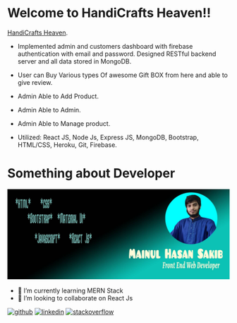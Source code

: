 # Welcome to HandiCrafts Heaven!!


 [HandiCrafts Heaven](https://handicrafts-heaven.web.app/).
 

* Implemented admin and customers dashboard with firebase authentication with email and password. Designed RESTful backend server and all data stored in MongoDB.
* User can Buy Various types Of awesome Gift BOX from here and able to give review.
* Admin Able to Add Product.
* Admin Able to Admin.
* Admin Able to Manage product.

* Utilized: React JS, Node Js, Express JS, MongoDB, Bootstrap, HTML/CSS, Heroku, Git, Firebase.

# Something about Developer


![Front End Web Developer](https://github.com/n202012mhsakib/n202012mhsakib/blob/gh-pages/New%20Project.jpg)


- 🌱 I’m currently learning MERN Stack 
- 👯 I’m looking to collaborate on React Js 


[<img src='https://cdn.jsdelivr.net/npm/simple-icons@3.0.1/icons/github.svg' alt='github' height='40'>](https://github.com/mainulHasanSakib)  [<img src='https://cdn.jsdelivr.net/npm/simple-icons@3.0.1/icons/linkedin.svg' alt='linkedin' height='40'>](https://www.linkedin.com/in/mainul-hasan-sakib-327b9221a/)  [<img src='https://cdn.jsdelivr.net/npm/simple-icons@3.0.1/icons/stackoverflow.svg' alt='stackoverflow' height='40'>](https://stackoverflow.com/users/17427811)  
